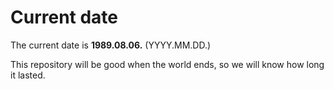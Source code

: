 # Current date

The current date is **1989.08.06.** (YYYY.MM.DD.)

This repository will be good when the world ends, so we will know how long it lasted.